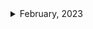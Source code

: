 <details>
<summary>February, 2023</summary>

1. [[Golang] 헷갈리는 Type assertion 이해하기](https://iamjjanga.tistory.com/47)
1. [Stackoverflow - Is there a `go uninstall`?](https://stackoverflow.com/questions/66663173/is-there-a-go-uninstall)
1. [[Go] golang 절대경로, 상대경로 구하기](https://park-duck.tistory.com/entry/Go-golang-%EC%A0%88%EB%8C%80%EA%B2%BD%EB%A1%9C-%EC%83%81%EB%8C%80%EA%B2%BD%EB%A1%9C-%EA%B5%AC%ED%95%98%EA%B8%B0)
1. [Github: uber-go/zap: Example of setting output file #294](https://github.com/uber-go/zap/issues/294)
1. [Go docs: Add a test](https://go.dev/doc/tutorial/add-a-test)
1. [go mod: cannot find module providing package](https://stackoverflow.com/questions/55631569/go-mod-cannot-find-module-providing-package)
1. [Github: uber-go/zap: Question: WIndows - How to specify full path to log file name #994](https://github.com/uber-go/zap/issues/994)
1. [How can I use go.uber.org/zap lib to print different color with different log level and append log to different file depend on the log level?](https://stackoverflow.com/questions/43123871/how-can-i-use-go-uber-org-zap-lib-to-print-different-color-with-different-log-le)
1. [How to check the type of a value in Go](https://freshman.tech/snippets/go/check-type-of-value/)
1. [How can I get the string representation of a struct?](https://stackoverflow.com/questions/16331063/how-can-i-get-the-string-representation-of-a-struct)
1. [Golang context](https://www.educative.io/answers/golang-context)

</details>
